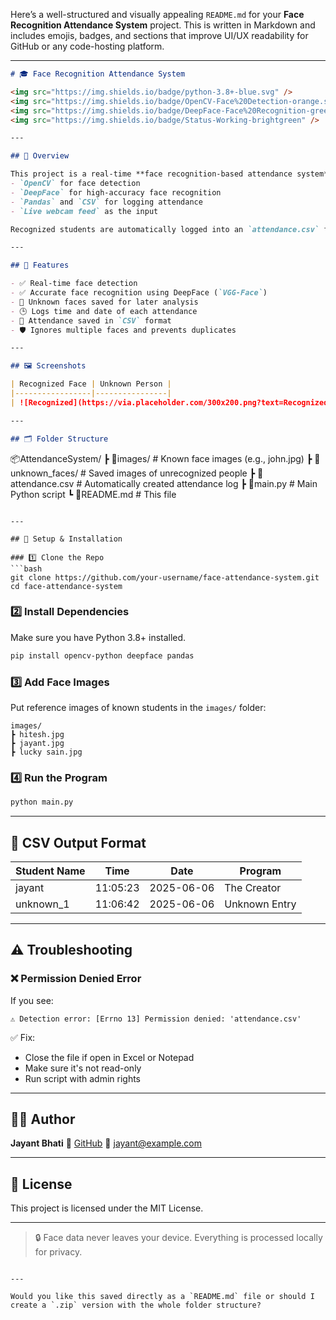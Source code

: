 Here’s a well-structured and visually appealing `README.md` for your **Face Recognition Attendance System** project. This is written in Markdown and includes emojis, badges, and sections that improve UI/UX readability for GitHub or any code-hosting platform.

---

```markdown
# 🎓 Face Recognition Attendance System

<img src="https://img.shields.io/badge/python-3.8+-blue.svg" />
<img src="https://img.shields.io/badge/OpenCV-Face%20Detection-orange.svg" />
<img src="https://img.shields.io/badge/DeepFace-Face%20Recognition-green.svg" />
<img src="https://img.shields.io/badge/Status-Working-brightgreen" />

---

## 📸 Overview

This project is a real-time **face recognition-based attendance system** built using:
- `OpenCV` for face detection
- `DeepFace` for high-accuracy face recognition
- `Pandas` and `CSV` for logging attendance
- `Live webcam feed` as the input

Recognized students are automatically logged into an `attendance.csv` file, and unknown faces are saved separately for review.

---

## 🧰 Features

- ✅ Real-time face detection
- ✅ Accurate face recognition using DeepFace (`VGG-Face`)
- 📂 Unknown faces saved for later analysis
- 🕒 Logs time and date of each attendance
- 📄 Attendance saved in `CSV` format
- 🛡️ Ignores multiple faces and prevents duplicates

---

## 🖼️ Screenshots

| Recognized Face | Unknown Person |
|-----------------|----------------|
| ![Recognized](https://via.placeholder.com/300x200.png?text=Recognized) | ![Unknown](https://via.placeholder.com/300x200.png?text=Unknown) |

---

## 🗂️ Folder Structure

```

📦AttendanceSystem/
┣ 📁images/              # Known face images (e.g., john.jpg)
┣ 📁unknown\_faces/       # Saved images of unrecognized people
┣ 📄attendance.csv       # Automatically created attendance log
┣ 📄main.py              # Main Python script
┗ 📄README.md            # This file

````

---

## 🚀 Setup & Installation

### 1️⃣ Clone the Repo
```bash
git clone https://github.com/your-username/face-attendance-system.git
cd face-attendance-system
````

### 2️⃣ Install Dependencies

Make sure you have Python 3.8+ installed.

```bash
pip install opencv-python deepface pandas
```

### 3️⃣ Add Face Images

Put reference images of known students in the `images/` folder:

```
images/
┣ hitesh.jpg
┣ jayant.jpg
┣ lucky sain.jpg
```

### 4️⃣ Run the Program

```bash
python main.py
```

---

## 📝 CSV Output Format

| Student Name | Time     | Date       | Program       |
| ------------ | -------- | ---------- | ------------- |
| jayant       | 11:05:23 | 2025-06-06 | The Creator   |
| unknown\_1   | 11:06:42 | 2025-06-06 | Unknown Entry |

---

## ⚠️ Troubleshooting

### ❌ Permission Denied Error

If you see:

```
⚠️ Detection error: [Errno 13] Permission denied: 'attendance.csv'
```

✅ Fix:

* Close the file if open in Excel or Notepad
* Make sure it's not read-only
* Run script with admin rights

---

## 👨‍💻 Author

**Jayant Bhati**
🔗 [GitHub](https://github.com/jayant77778)
📧 [jayant@example.com](mailto:jayant@gmail.com) 

---

## 📃 License

This project is licensed under the MIT License.

---

> 🔒 Face data never leaves your device. Everything is processed locally for privacy.

```

---

Would you like this saved directly as a `README.md` file or should I create a `.zip` version with the whole folder structure?
```
